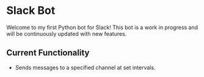 # Slack Bot

Welcome to my first Python bot for Slack! This bot is a work in progress and will be continuously updated with new features.

## Current Functionality

- Sends messages to a specified channel at set intervals.